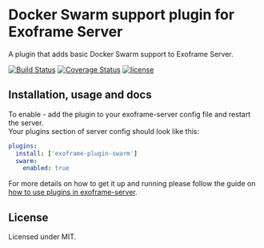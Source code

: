 # Docker Swarm support plugin for Exoframe Server

A plugin that adds basic Docker Swarm support to Exoframe Server.

[![Build Status](https://travis-ci.org/exoframejs/exoframe-plugin-swarm.svg?branch=master)](https://travis-ci.org/exoframejs/exoframe-plugin-swarm)
[![Coverage Status](https://coveralls.io/repos/github/exoframejs/exoframe-plugin-swarm/badge.svg?branch=master)](https://coveralls.io/github/exoframejs/exoframe-plugin-swarm?branch=master)
[![license](https://img.shields.io/github/license/mashape/apistatus.svg)](https://opensource.org/licenses/MIT)

## Installation, usage and docs

To enable - add the plugin to your exoframe-server config file and restart the server.  
Your plugins section of server config should look like this:

```yaml
plugins:
  install: ['exoframe-plugin-swarm']
  swarm:
    enabled: true
```

For more details on how to get it up and running please follow the guide on [how to use plugins in exoframe-server](https://github.com/exoframejs/exoframe/tree/master/docs).

## License

Licensed under MIT.
